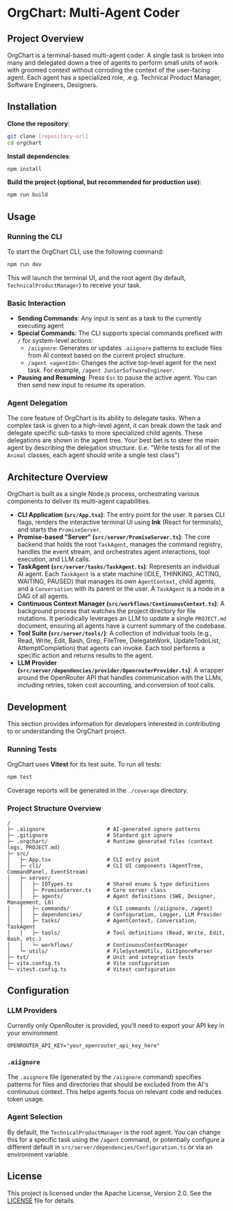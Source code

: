 # OrgChart: Multi-Agent Coder

## Project Overview

OrgChart is a terminal-based multi-agent coder. A single task is broken into many and delegated down a tree of agents to perform small units of work with groomed context without corroding the context of the user-facing agent. Each agent has a specialized role, .e.g. Technical Product Manager, Software Engineers, Designers.

## Installation

**Clone the repository**:

```bash
git clone [repository-url]
cd orgchart
```

**Install dependencies**:

```bash
npm install
```

**Build the project (optional, but recommended for production use)**:

```bash
npm run build
```

## Usage

### Running the CLI

To start the OrgChart CLI, use the following command:

```bash
npm run dev
```

This will launch the terminal UI, and the root agent (by default, `TechnicalProductManager`) to receive your task.

### Basic Interaction

- **Sending Commands**: Any input is sent as a task to the currently executing agent
- **Special Commands**: The CLI supports special commands prefixed with `/` for system-level actions:
  - `/aiignore`: Generates or updates `.aiignore` patterns to exclude files from AI context based on the current project structure.
  - `/agent <agentId>`: Changes the active top-level agent for the next task. For example, `/agent JuniorSoftwareEngineer`.
- **Pausing and Resuming**: Press `Esc` to pause the active agent. You can then send new input to resume its operation.

### Agent Delegation

The core feature of OrgChart is its ability to delegate tasks. When a complex task is given to a high-level agent, it can break down the task and delegate specific sub-tasks to more specialized child agents. These delegations are shown in the agent tree. Your best bet is to steer the main agent by describing the delegation structure. (i.e. "Write tests for all of the `Animal` classes, each agent should write a single test class")

## Architecture Overview

OrgChart is built as a single Node.js process, orchestrating various components to deliver its multi-agent capabilities.

- **CLI Application (`src/App.tsx`)**: The entry point for the user. It parses CLI flags, renders the interactive terminal UI using **Ink** (React for terminals), and starts the `PromiseServer`.
- **Promise-based "Server" (`src/server/PromiseServer.ts`)**: The core backend that holds the root `TaskAgent`, manages the command registry, handles the event stream, and orchestrates agent interactions, tool execution, and LLM calls.
- **TaskAgent (`src/server/tasks/TaskAgent.ts`)**: Represents an individual AI agent. Each `TaskAgent` is a state machine (IDLE, THINKING, ACTING, WAITING, PAUSED) that manages its own `AgentContext`, child agents, and a `Conversation` with its parent or the user. A `TaskAgent` is a node in a DAG of all agents.
- **Continuous Context Manager (`src/workflows/ContinuousContext.ts`)**: A background process that watches the project directory for file mutations. It periodically leverages an LLM to update a single `PROJECT.md` document, ensuring all agents have a current summary of the codebase.
- **Tool Suite (`src/server/tools/`)**: A collection of individual tools (e.g., Read, Write, Edit, Bash, Grep, FileTree, DelegateWork, UpdateTodoList, AttemptCompletion) that agents can invoke. Each tool performs a specific action and returns results to the agent.
- **LLM Provider (`src/server/dependencies/provider/OpenrouterProvider.ts`)**: A wrapper around the OpenRouter API that handles communication with the LLMs, including retries, token cost accounting, and conversion of tool calls.

## Development

This section provides information for developers interested in contributing to or understanding the OrgChart project.

### Running Tests

OrgChart uses **Vitest** for its test suite. To run all tests:

```bash
npm test
```

Coverage reports will be generated in the `./coverage` directory.

### Project Structure Overview

```
/
├─ .aiignore                    # AI-generated ignore patterns
├─ .gitignore                   # Standard git ignore
├─ .orgchart/                   # Runtime generated files (context logs, PROJECT.md)
├─ src/
│   ├─ App.tsx                  # CLI entry point
│   ├─ cli/                     # CLI UI components (AgentTree, CommandPanel, EventStream)
│   ├─ server/
│   │   ├─ IOTypes.ts           # Shared enums & type definitions
│   │   ├─ PromiseServer.ts     # Core server class
│   │   ├─ agents/              # Agent definitions (SWE, Designer, Management, L0)
│   │   ├─ commands/            # CLI commands (/aiignore, /agent)
│   │   ├─ dependencies/        # Configuration, Logger, LLM Provider
│   │   ├─ tasks/               # AgentContext, Conversation, TaskAgent
│   │   ├─ tools/               # Tool definitions (Read, Write, Edit, Bash, etc.)
│   │   └─ workflows/           # ContinuousContextManager
│   └─ utils/                   # FileSystemUtils, GitIgnoreParser
├─ tst/                         # Unit and integration tests
├─ vite.config.ts               # Vite configuration
└─ vitest.config.ts             # Vitest configuration
```

## Configuration

### LLM Providers

Currently only OpenRouter is provided, you'll need to export your API key in your environment

```dotenv
OPENROUTER_API_KEY="your_openrouter_api_key_here"
```

### `.aiignore`

The `.aiignore` file (generated by the `/aiignore` command) specifies patterns for files and directories that should be excluded from the AI's continuous context. This helps agents focus on relevant code and reduces token usage.

### Agent Selection

By default, the `TechnicalProductManager` is the root agent. You can change this for a specific task using the `/agent` command, or potentially configure a different default in `src/server/dependencies/Configuration.ts` or via an environment variable.

## License

This project is licensed under the Apache License, Version 2.0. See the [LICENSE](LICENSE) file for details.
